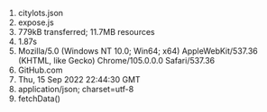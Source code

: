 1. citylots.json
2. expose.js
3. 779kB transferred; 11.7MB resources
4. 1.87s
5. Mozilla/5.0 (Windows NT 10.0; Win64; x64) AppleWebKit/537.36 (KHTML, like Gecko) Chrome/105.0.0.0 Safari/537.36
6. GitHub.com
7. Thu, 15 Sep 2022 22:44:30 GMT
8. application/json; charset=utf-8
9. fetchData()
